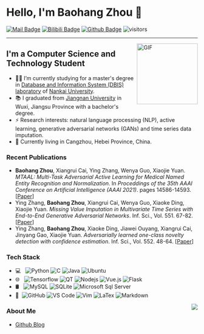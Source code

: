 # Hello, I'm Baohang Zhou 👋
[![Mail Badge](https://img.shields.io/badge/-Email-c14438?style=flat&logo=Gmail&logoColor=white&link=mailto:zhoubaohang@dbis.nankai.edu.cn)](mailto:zhoubaohang@dbis.nankai.edu.cn)
[![Bilibili Badge](https://img.shields.io/badge/-BiliBili-D14970?style=flat-square&logo=Bilibili&logoColor=white&link=https://space.bilibili.com/7708412)](https://space.bilibili.com/399465138/)
[![Github Badge](https://img.shields.io/badge/-Github-232323?style=flat-square&logo=Github&logoColor=white&link=https://github.com/zhoubaohang)](https://github.com/zhoubaohang)
![visitors](https://visitor-badge.laobi.icu/badge?page_id=zhoubaohang)

---
<img align="right" alt="GIF" height="160px" src="https://media.giphy.com/media/du3J3cXyzhj75IOgvA/giphy.gif" />

## I'm a Computer Science and Technology Student  

- 👨‍💻 I’m currently studying for a master's degree in [Database and Information System (DBIS) laboratory](https://dbis.nankai.edu.cn/) of [Nankai University](https://www.nankai.edu.cn/).
- 📚 I graduated from [Jiangnan University](https://www.jiangnan.edu.cn/) in Wuxi, Jiangsu Province with a bachelor's degree.
- ⚡ Research interests: natural language processing (NLP), active learning, generative adversarial networks (GANs) and time series data imputation.
- 🌱 Currently living in Cangzhou, Hebei Province, China.

### Recent Publications
- **Baohang Zhou**, Xiangrui Cai, Ying Zhang, Wenya Guo, Xiaojie Yuan. *MTAAL: Multi-Task Adversarial Active Learning for Medical Named Entity Recognition and Normalization*. In *Proceddings of the 35th AAAI Conference on Artificial Intelligence (AAAI 2021)*. pages 14586-14593. [[Paper](https://ojs.aaai.org/index.php/AAAI/article/view/17714)]
- Ying Zhang, **Baohang Zhou**, Xiangrui Cai, Wenya Guo, Xiaoke Ding, Xiaojie Yuan. *Missing Value Imputation in Multivariate Time Series with End-to-End Generative Adversarial Networks*. Inf. Sci., Vol. 551. 67-82. [[Paper](https://doi.org/10.1016/j.ins.2020.11.035)]
- Ying Zhang, **Baohang Zhou**, Xiaoke Ding, Jiawei Ouyang, Xiangrui Cai, Jinyang Gao, Xiaojie Yuan. *Adversarially learned one-class novelty detection with confidence estimation*. Inf. Sci., Vol. 552. 48-64. [[Paper](https://doi.org/10.1016/j.ins.2020.11.052)]

### Tech Stack

- 💻 &#160; ![Python](http://img.shields.io/badge/-Python-3776AB?style=flat&logo=python&logoColor=ffffff)
![C](http://img.shields.io/badge/-C-A8B9CC?style=flat&logo=c&logoColor=ffffff)
![Java](http://img.shields.io/badge/-Java-5B4638?style=flat&logo=java&logoColor=ffffff)
![Ubuntu](https://img.shields.io/badge/-Ubuntu-E95420?style=flat&logo=Ubuntu&logoColor=ffffff)
- 🌐 &#160; ![Tensorflow](https://img.shields.io/badge/-Tensorflow-FF6F00?style=flat&logo=Tensorflow&logoColor=ffffff)
![QT](https://img.shields.io/badge/-QT-41CD52?style=flat&logo=qt&logoColor=ffffff)
![Nodejs](https://img.shields.io/badge/-Nodejs-339933?style=flat&logo=Node.js&logoColor=ffffff)
![Vue.js](https://img.shields.io/badge/-VueJS-4FC08D?style=flat&logo=Vue.js&logoColor=ffffff)
![Flask](https://img.shields.io/badge/-Flask-000000?style=flat&logo=Flask&logoColor=ffffff)
- 🛢 &#160; ![MySQL](https://img.shields.io/badge/-MySQL-4479A1?style=flat&logo=mysql&logoColor=ffffff)
![SQLite](https://img.shields.io/badge/-SQLite-003B57?style=flat&logo=sqlite)
![Microsoft Sql Server](https://img.shields.io/badge/-Sql%20Server-CC2927?style=flat&logo=microsoft-sql-server&logoColor=ffffff)
- 🔧 &#160;![GitHub](https://img.shields.io/badge/-GitHub-181717?style=flat&logo=github)
![VS Code](http://img.shields.io/badge/-VS%20Code-007ACC?style=flat&logo=visual-studio-code&logoColor=ffffff)
![Vim](http://img.shields.io/badge/-Vim-019733?style=flat&logo=vim&logoColor=ffffff)
![LaTex](https://img.shields.io/badge/-LaTex-008080?style=flat&logo=latex)
![Markdown](https://img.shields.io/badge/-Markdown-000000?style=flat&logo=markdown)

<img align="right" src="https://github-readme-stats.vercel.app/api?username=zhoubaohang&show_icons=true&hide_border=true">

### About Me
- [Github Blog](https://zhoubaohang.github.io/)
